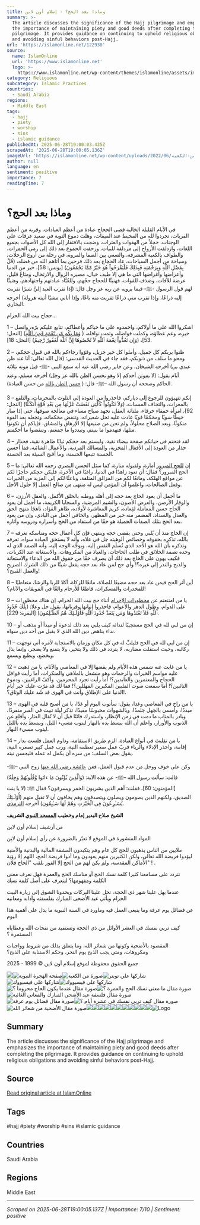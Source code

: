 ```yaml
---
title: وماذا بعد الحج؟ - إسلام أون لاين
summary: >-
  The article discusses the significance of the Hajj pilgrimage and emphasizes
  the importance of maintaining piety and good deeds after completing the
  pilgrimage. It provides guidance on continuing to uphold religious obligations
  and avoiding sinful behaviors post-Hajj.
url: 'https://islamonline.net/122938'
source:
  name: IslamOnline
  url: 'https://www.islamonline.net'
  logo: >-
    https://www.islamonline.net/wp-content/themes/islamonline/assets/images/logo.png
category: Religious
subcategory: Islamic Practices
countries:
  - Saudi Arabia
regions:
  - Middle East
tags:
  - hajj
  - piety
  - worship
  - sins
  - islamic guidance
publishedAt: 2025-06-28T19:00:03.435Z
scrapedAt: '2025-06-28T19:00:05.136Z'
imageUrl: 'https://islamonline.net/wp-content/uploads/2022/06/صورة-من-الكعبة-.jpg'
author: null
language: en
sentiment: positive
importance: 7
readingTime: 7
---
```

# وماذا بعد الحج؟

في الأيام القليلة الخالية قضى الحجاج عبادة من أعظم العبادات، وقربة من أعظم القربات، تجردوا لله من المخيط عند الميقات، وهلت دموع التوبة في صعيد عرفات على الوجنات، خجلاً من الهفوات والعثرات، وضجت بالافتقار إلى الله كل الأصوات بجميع اللغات، وازدلفت الأرواح إلى مزدلفة للبيات، وزحفت الجموع بعد ذلك إلى رمي الجمرات، والطواف بالكعبة المشرفة، والسعي بين الصفا والمروة، في رحلة من أروع الرحلات، وسياحة من أجمل السياحات، عاد الحجاج بعد ذلك فرحين بما آتاهم الله من فضله، (قُلْ بِفَضْلِ ٱللَّهِ وَبِرَحْمَتِهِ فَبِذَلِكَ فَلْيَفْرَحُواْ هُوَ خَيْرٌ مّمَّا يَجْمَعُونَ) \[يونس: 58\]، خير من الدنيا وأعراضها وأغراضها التي ما هي إلا طيف خيال، مصيره الزوال والارتحال، ومتاعٌ قليل، عرضة للآفات، وصَدَف للفوات، فهنيئًا للحجاج حجُهم، وللعُبَّاد عبادتهم واجتهادهم، وهنيئًا لهم قول الرسول -ﷺ\- فيما يرويه عن ربه عز وجل قال: (إذا تقرب العبد إليَّ شبرًا تقربت إليه ذراعًا، وإذا تقرب مني ذراعًا تقربت منه باعًا، وإذا أتاني مشيًا أتيته هرولة) أخرجه البخاري.

حجاج بيت الله الحرام…

1 – اشكروا الله على ما أولاكم، واحمدوه على ما حباكم وأعطاكم، تتابع عليكم برّه، واتصل خيره، وعم عطاؤه، وكملت فواضله، وتمت نوافله، ( [وَمَا بِكُم مّن نّعْمَةٍ فَمِنَ ٱللَّهِ](https://quran.islamonline.net/t-16-2-53)) \[النحل: 53\]، (وَإِن تَعُدُّواْ نِعْمَةَ ٱللَّهِ لاَ تُحْصُوهَا إِنَّ ٱللَّهَ لَغَفُورٌ رَّحِيمٌ) \[النحل: 18\].

2 – ظنوا بربكم كل جميل، وأملوا كل خير جزيل، وقوّوا رجاءكم بالله في قبول حجكم، ومحو ما سلف من ذنوبكم، فقد جاء في الحديث القدسي: (قال الله تعالى: أنا عند ظن عبدي بي) أخرجه الشيخان، وعن جابر رضي الله عنه أنه سمع النبي -ﷺ\- قبل موته بثلاثة أيام يقول: (لا يموتن أحدكم إلا وهو يحسن الظن بالله عز وجل) أخرجه مسلم، وعند الحاكم وصححه أن رسول الله –ﷺ\- قال: ( [حسن الظن بالله](https://islamonline.net/%D8%AD%D8%B3%D9%86-%D8%A7%D9%84%D8%B8%D9%86-%D8%A8%D8%A7%D9%84%D9%84%D9%87/) من حسن العبادة).

3 – إنكم تتهيؤون للرجوع إلى دياركم، فاحذروا من العودة إلى التلوث بالمحرمات، والتلفع بالمعرات، والتحاف المسبات، (وَلاَ تَكُونُواْ كَٱلَّتِى نَقَضَتْ غَزْلَهَا مِن بَعْدِ قُوَّةٍ أَنكَـٰثًا) \[النحل: 92\]، امرأة حمقاء خرقاء، ملتاثة العقل، تجهد صباح مساء في معالجة صوفها، حتى إذا صار خيطًا سويًا ومحكمًا قويًا عادت عليه تحل شعيراته، وتنقض محكماته، وتجعله بعد القوة منكوثًا، وبعد الصلاح محلولاً، ولم تجن من صنيعها إلا الإرهاق والمشاق، فإياكم أن تكونوا مثلها، فتهدموا ما بنيتم، وتبددوا ما جمعتم، وتنقضوا ما أحكمتم.

4 – لقد فتحتم في حياتكم صفحة بيضاء نقية، ولبستم بعد حجكم ثيابًا طاهرة نقية، فحذار حذار من العودة إلى الأفعال المخزية، والمسالك المردية، والأعمال الشائنة، فما أحسن الحسنة تتبعها الحسنة، وما أقبح السيئة بعد الحسنة.

5 – إن [للحج المبرور](https://islamonline.net/%D9%85%D8%A7%D9%87%D9%88-%D8%A7%D9%84%D8%AD%D8%AC-%D8%A7%D9%84%D9%85%D8%A8%D8%B1%D9%88%D8%B1-%D8%9F/) أمارة، ولقبوله منارة، كما سئل الحسن البصري رحمه الله تعالى: ما الحج المبرور؟ فقال: أن تعود زاهدًا في الدنيا، راغبًا في الآخرة، فليكن حجكم حاجزًا لكم عن مواقع الهلكة، ومانعًا لكم من المزالق المتلفة، وباعثًا لكم إلى المزيد من الخيرات وفعل الصالحات، واعلموا أن المؤمن ليس له منتهى من صالح العمل إلا حلول الأجل.

6 – ما أجمل أن يعود الحاج بعد حجه إلى أهله ووطنه بالخلق الأكمل، والعقل الأرزن، والوقار الأرصن، والعرض الأصون، والشيم المرضية، والسجايا الكريمة، ما أجمل أن يعود الحاج حسن المعاملة لقِعاده، كريم المعاشرة لأولاده، طاهر الفؤاد، ناهجًا منهج الحق والعدل والسداد، المضمر منه خير من المظهر، والخافي أجمل من البادي، وإن من يعود بعد الحج بتلك الصفات الجميلة هو حقًا من استفاد من الحج وأسراره ودروسه وآثاره.

7 – إن الحاج منذ أن يُلبي وحتى يقضي حجه وينتهي فإن كل أعمال حجه ومناسكه تعرفه بالله، تذكره بحقوقه وخصائص ألوهيته جل في علاه، وأنه لا يستحق العبادة سواه، تعرفه وتذكره بأن الله هو الأحد الذي تُسلَم النفس إليه، ويوجَّه الوجه إليه، وأنه الصمد الذي له وحده تصمد الخلائق في طلب الحاجات، والعياذ من المكروهات، والاستغاثة عند الكربات، فكيف يهون على الحاج بعد ذلك أن يصرف حقًا من حقوق الله من الدعاء والاستعانة والذبح والنذر إلى غيره؟! وأي حج لمن عاد بعد حجه يفعل شيئًا من ذلك الشرك الصريح والعمل القبيح؟!

8 – أين أثر الحج فيمن عاد بعد حجه مضيعًا للصلاة، مانعًا للزكاة، آكلا للربا والرشا، متعاطيًا للمخدرات والمسكرات، قاطعًا للأرحام والغًا في الموبقات والآثام؟!

9 – يا من امتنعتم عن [محظورات الإحرام](https://fiqh.islamonline.net/%D9%85%D8%AD%D8%B8%D9%88%D8%B1%D8%A7%D8%AA-%D8%A7%D9%84%D8%A5%D8%AD%D8%B1%D8%A7%D9%85-2/) أثناء حج بيت الله الحرام، إن هناك محظورات على الدوام، وطول الدهر والأعوام، فاحذروا إتيانها وقربانها، يقول جل وعلا: (تِلْكَ حُدُودُ ٱللَّهِ فَلاَ تَعْتَدُوهَا وَمَن يَتَعَدَّ حُدُودَ ٱللَّهِ فَأُوْلَـئِكَ هُمُ ٱلظَّـٰلِمُونَ) \[البقرة: 229\].

10 – إن من لبى لله في الحج مستجيبًا لندائه كيف يلبي بعد ذلك لدعوة أو مبدأ أو مذهب أو نداء يناهض دين الله الذي لا يقبل من أحد دين سواه.

11 – إن من لبى لله في الحج فليلبِّ له في كل مكان وزمان بالاستجابة لأمره أنى توجهت ركائبه، وحيث استقلت مضاربه، لا يتردد في ذلك ولا يتخير، ولا يتمنع ولا يضجر، وإنما يذل ويخضع، ويطيع ويسمع.

12 – يا من غابت عنه شمس هذه الأيام ولم يقضها إلا في المعاصي والآثام، يا من ذهبت عليه مواسم الخيرات والرحمات وهو منشغل بالملاهي والمنكرات، أما رأيت قوافل الحجاج والمعتمرين والعابدين؟! أما رأيت تجرد المحرمين، وأكفّ الراغبين، ودموع التائبين؟! أما سمعت صوت الملبين المكبرين المهللين؟! فما لك قد مرّت عليك خير أيام الدنيا على الإطلاق وأنت في الهوى قد شُد عليك الوثاق؟!.

13 – يا من راح في المعاصي وغدا، يقول: سأتوب اليوم أو غدًا، يا من أصبح قلبه في الهوى مبددًا، وأمسى بالجهل جلمدًا، وبالشهوات محبوسًا مقيدًا، تذكر ليلة تبيت في القبر منفردًا، وبادر بالمتاب ما دمت في زمن الإنظار، واستدرك فائتًا قبل أن لا تُقال العثار، وأقلع عن الذنوب والأوزار، واعلم أن الله يبسط يده بالنهار ليتوب مسيء الليل، ويبسط يده بالليل ليتوب مسيء النهار.

14 – يا من تقلبتَ في أنواع العبادة، الزم طريق الاستقامة، وداوم العمل فلست بدار إقامة، واحذر الإدلاء والرياء فربّ عمل صغير تعظمه النية، ورب عمل كبير تصغره النية، يقول بعض السلف: من سره أن يكمل له عمله فليحسن نيته.

وكن على خوف ووجل من عدم قبول العمل، فعن [عائشة رضي الله عنها](https://islamonline.net/%D9%81%D9%8A-%D8%B1%D8%AD%D8%A7%D8%A8-%D8%B9%D9%84%D9%85-%D8%A3%D9%85-%D8%A7%D9%84%D9%85%D8%A4%D9%85%D9%86%D9%8A%D9%86-%D8%B9%D8%A7%D8%A6%D8%B4%D8%A9-%D8%B1%D8%B6%D9%8A-%D8%A7%D9%84%D9%84%D9%87-%D8%B9/) زوج النبي –ﷺ\- قالت: سألت رسول الله –ﷺ\- عن هذه الآية: (وَٱلَّذِينَ يُؤْتُونَ مَا ءاتَوا وَّقُلُوبُهُمْ وَجِلَةٌ) \[المؤمنون: 60\]، فقلت: أهم الذين يشربون الخمر ويسرقون؟ فقال ﷺ: (لا يا بنت الصديق، ولكنهم الذين يصومون ويصلون ويتصدقون وهم يخافون أن لا تقبل منهم (أُوْلَـئِكَ يُسَـٰرِعُونَ فِى ٱلْخَيْرٰتِ وَهُمْ لَهَا سَـٰبِقُون) أخرجه [الترمذي](https://islamonline.net/%d8%a7%d9%84%d8%aa%d8%b1%d9%85%d8%b0%d9%8a-%d8%b5%d8%a7%d8%ad%d8%a8-%d8%a7%d9%84%d8%b3%d9%86%d9%86-%d8%b9%d9%84%d9%85-%d8%a7%d9%84%d9%81%d9%82%d9%87-%d8%a7%d9%84%d9%85%d9%82%d8%a7%d8%b1%d9%86/).

**الشيخ صلاح البدير إمام وخطيب [المسجد النبوي](https://islamonline.net/archive/%D8%AA%D9%88%D8%B3%D8%B9%D8%A7%D8%AA-%D8%A7%D9%84%D9%85%D8%B3%D8%AC%D8%AF-%D8%A7%D9%84%D9%86%D8%A8%D9%88%D9%8A-%D8%B9%D8%A8%D8%B1-%D8%A7%D9%84%D8%AA%D8%A7%D8%B1%D9%8A%D8%AE/) الشريف**

من أرشيف إسلام أون لاين

المواد المنشورة في الموقع لا تعبّر بالضرورة عن رأي إسلام أون لاين

ملايين من الناس يذهبون للحج كل عام وهم يتكبدون المشقة المالية والبدنية والأمنية ليؤدوا فريضة الله تعالى، ولكن الكثيرين منهم يعودون وما أدوا فريضة الحج، اللهم إلا رؤية الأماكن المقدسة، ولم يكن لهم من الحج إلا الفوز بلقب "الحاج فلان" ! .

تتردد على مسامعنا كثيرا كلمة نسك الحج أو مناسك الحج والعمرة فهل نعرف معنى الكلمة ومفهومها؟ لنتعرف على أصل كلمة نسك

عندما يهِل علينا شهر ذي الحجة، تحل علينا البركات ويحدونا الشوق إلى زيارة البيت الحرام ويأتي عيد الأضحى المبارك بفلسفته وآدابه ومعانيه

عن فضائل يوم عرفة وما ينبغى العمل فيه وماورد في السنة النبوية ما يدل على أهمية هذا اليوم

كيف تربي نفسك في العشر الأوائل من ذي الحجة وتستفيد من نفحات الله وعطاياه المستمرة ؟

المقصود بالأضحية وكونها من شعائر الله، وما يتعلق بذلك من شروط وواجبات ومكروهات، ومتى يجب الذبح يوم النحر، وحكم الاستنابة على الذبح؟

جميع الحقوق محفوظة لموقع إسلام أون لاين © 1999 - 2025

![](https://islamonline.net/wp-content/themes/is/files/image/logo.svg)![صفحة الهجرة النبوية](https://islamonline.net/wp-content/uploads/2025/06/hijrah-a-m.jpg)![صورة من الكعبة](https://islamonline.net/wp-content/uploads/2022/06/%D8%B5%D9%88%D8%B1%D8%A9-%D9%85%D9%86-%D8%A7%D9%84%D9%83%D8%B9%D8%A8%D8%A9--489x275.jpg)![شاركها علي تويتر](https://islamonline.net/wp-content/themes/is/files/image/squre-icon/twitter.svg)![شاركها علي فيسبووك](https://islamonline.net/wp-content/themes/is/files/image/squre-icon/facebook.svg)![شاركها علي فيسبووك](https://islamonline.net/wp-content/themes/is/files/image/squre-icon/whatsapp.svg)![صورة مقال عندما يكون الحاج محروما ؟](https://islamonline.net/wp-content/uploads/2023/06/%D8%A7%D9%84%D8%AD%D8%A7%D8%AC-%D9%85%D8%AD%D8%B1%D9%88%D9%85%D8%A7.jpg)![صورة مقال ما معنى نسك الحج والعمرة ؟](https://islamonline.net/wp-content/uploads/2022/10/%D9%86%D8%B3%D9%83-%D9%84%D9%84%D8%AD%D8%AC-%D9%88%D8%A7%D9%84%D8%B9%D9%85%D8%B1%D8%A9-.jpg)![صورة مقال فلسفة عيد الأضحى المبارك والمعاني الغائبة](https://islamonline.net/wp-content/uploads/2022/07/%D8%B9%D9%8A%D8%AF-%D8%A3%D8%B6%D8%AD%D9%89-%D9%85%D8%A8%D8%A7%D8%B1%D9%83.jpg)![صورة مقال فضائل يوم عرفة](https://islamonline.net/wp-content/uploads/2022/06/%D8%AC%D8%A8%D9%84-%D8%B9%D8%B1%D9%81%D8%A9.jpg)![صورة مقال كيف تربي نفسك في عشرة أيام ؟](https://islamonline.net/wp-content/uploads/2022/06/%D9%85%D8%B5%D9%84%D9%88%D9%86-%D9%81%D9%8A-%D8%A7%D9%84%D9%85%D8%B3%D8%AC%D8%AF.jpg)![صورة مقال الأضحية من شعائر الله](https://islamonline.net/wp-content/uploads/2022/06/%D9%84%D8%AD%D9%88%D9%85-%D8%A7%D9%84%D8%A3%D8%B6%D8%A7%D8%AD%D9%8A-%D9%84%D9%84%D8%B9%D9%8A%D8%AF.jpg)![](https://islamonline.net/wp-content/uploads/2021/04/%D8%AA%D8%B5%D9%85%D9%8A%D9%85-%D8%A8%D8%AF%D9%88%D9%86-%D8%B9%D9%86%D9%88%D8%A7%D9%8660-489x275.jpg)![](https://islamonline.net/wp-content/uploads/2017/09/%D8%AA%D9%82%D9%88%D9%8A%D9%85-%D8%AA%D9%88%D8%A7%D8%B1%D9%8A%D8%AE-%D8%A7%D9%84%D8%A3%D9%8A%D8%A7%D9%85-%D8%AA%D8%B1%D8%AA%D9%8A%D8%A8-%D8%B2%D9%85%D9%86%D9%8A-489x275.jpg)![](https://islamonline.net/wp-content/uploads/2021/08/%D9%85%D9%83%D8%AA%D8%A8%D8%A9-2-489x275.jpg)![](https://islamonline.net/wp-content/uploads/2017/11/black-white-foil-masked-person-489x275.jpg)![](https://islamonline.net/wp-content/uploads/2025/06/alb7th-al3lmy-489x275.jpg)![](https://islamonline.net/wp-content/uploads/2025/05/tathyr-alghrb-3la-mdrsa-al3ql-fy-al3sr-al7dyth-489x275.jpg)![](https://islamonline.net/wp-content/uploads/2021/12/radiant-gradient-blue-white-pattern-489x275.jpg)![](https://islamonline.net/wp-content/uploads/2023/05/%D9%85%D8%B1%D8%A7%D8%AC%D8%B9%D8%A9-%D9%83%D8%AA%D8%A7%D8%A8-%D9%85%D9%88%D8%AA-%D8%A7%D9%84%D9%8A%D8%AA%D8%A7%D9%81%D9%8A%D8%B2%D9%8A%D9%82%D9%8A%D8%A7-489x275.jpg)![](https://islamonline.net/wp-content/uploads/2019/11/silhouette-family-sunset-hands-raised-489x275.jpg)![](https://islamonline.net/wp-content/uploads/2024/12/t7dyat-tghyyb-3waml-tkwyn-al2srh-alslymh-fy-al3sr-alrahn-489x275.jpg)![](https://islamonline.net/wp-content/themes/is/files/image/email-gray.svg)![Logo](https://islamonline.net/wp-content/themes/is/files/image/logo.svg)


## Summary

The article discusses the significance of the Hajj pilgrimage and emphasizes the importance of maintaining piety and good deeds after completing the pilgrimage. It provides guidance on continuing to uphold religious obligations and avoiding sinful behaviors post-Hajj.

## Source

[Read original article at IslamOnline](https://islamonline.net/122938)

## Tags

#hajj #piety #worship #sins #islamic guidance

## Countries

Saudi Arabia

## Regions

Middle East

---

*Scraped on 2025-06-28T19:00:05.137Z | Importance: 7/10 | Sentiment: positive*